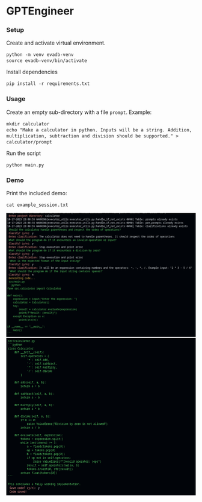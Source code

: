 # GPTEngineer

### Setup
Create and activate virtual environment.
```
python -m venv evadb-venv
source evadb-venv/bin/activate
```
Install dependencies
```
pip install -r requirements.txt
```

### Usage
Create an empty sub-directory with a file `prompt`.
Example:
```
mkdir calculator
echo "Make a calculator in python. Inputs will be a string. Addition, multiplication, subtraction and division should be supported." > calculator/prompt
```
Run the script
```
python main.py
```

### Demo
Print the included demo:
```
cat example_session.txt
```

<!-- Add image -->
![Demo 1](calculator/demo_1.png)
<br/>
![Demo 2](calculator/demo_2.png)